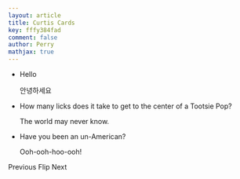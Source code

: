 ```yaml
---
layout: article
title: Curtis Cards
key: fffy384fad
comment: false
author: Perry
mathjax: true
---
```


<link rel="stylesheet" type="text/css" href="/css/style.css">

 <link href="http://fonts.googleapis.com/css?family=Schoolbell" rel="stylesheet" type="text/css">
 <script src="path/to/modernizr-2.5.3.min.js"></script>

<script src="js/flash_cards.min.js"></script>

 <ul id="deck">
    <li class="card">
      <div class="side_one">
        <p>Hello</p>
      </div>
      <div class="side_two">
        <p>안녕하세요</p>
      </div>
    </li>

  <li class="card">
      <div class="side_one">
        <p>How many licks does it take to get to the center of a Tootsie Pop?</p>
      </div>
      <div class="side_two">
        <p>The world may never know.</p>
      </div>
    </li>

  <li class="card">
      <div class="side_one">
        <p>Have you been an un-American?</p>
      </div>
      <div class="side_two">
        <p>Ooh-ooh-hoo-ooh!</p>
      </div>
    </li>
  </ul>

  <div id="nav_deck">
    <span class="icon" id="prev" data-icon="<"><span class="visuallyhidden">Previous</span></span>
    <span class="icon" id="flipper" data-icon="/"><span class="visuallyhidden">Flip</span></span>
    <span class="icon" id="next" data-icon=">"><span class="visuallyhidden">Next</span></span>
  </div>
